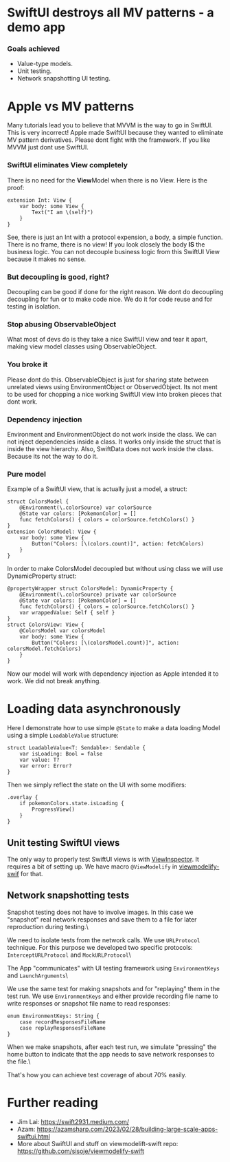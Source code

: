 # SwiftUI destroys all MV patterns - a demo app

### Goals achieved
- Value-type models.
- Unit testing.
- Network snapshotting UI testing.

# Apple vs MV patterns

Many tutorials lead you to believe that MVVM is the way to go in SwiftUI. This is very incorrect! Apple made SwiftUI because they wanted to eliminate MV pattern derivatives. Please dont fight with the framework. If you like MVVM just dont use SwiftUI.

### SwiftUI eliminates View completely

There is no need for the **View**Model when there is no View. Here is the proof: 

```
extension Int: View {
    var body: some View {
        Text("I am \(self)")
    }
}
```
See, there is just an Int with a protocol expension, a body, a simple function. There is no frame, there is no view! If you look closely the body **IS** the business logic. You can not decouple business logic from this SwiftUI View because it makes no sense.

### But decoupling is good, right?

Decoupling can be good if done for the right reason. We dont do decoupling decoupling for fun or to make code nice. We do it for code reuse and for testing in isolation.

### Stop abusing ObservableObject

What most of devs do is they take a nice SwiftUI view and tear it apart, making view model classes using ObservableObject.

### You broke it

Please dont do this. ObservableObject is just for sharing state between unrelated views using EnvironmentObject or ObservedObject. Its not ment to be used for chopping a nice working SwiftUI view into broken pieces that dont work.

### Dependency injection

Environment and EnvironmentObject do not work inside the class. We can not inject dependencies inside a class. It works only inside the struct that is inside the view hierarchy. Also, SwiftData does not work inside the class. Because its not the way to do it.

### Pure model

Example of a SwiftUI view, that is actually just a model, a struct:
```
struct ColorsModel {
    @Environment(\.colorSource) var colorSource
    @State var colors: [PokemonColor] = []
    func fetchColors() { colors = colorSource.fetchColors() }
}
extension ColorsModel: View {
    var body: some View {
        Button("Colors: [\(colors.count)]", action: fetchColors)
    }
}
```

In order to make ColorsModel decoupled but without using class we will use DynamicProperty struct:
```
@propertyWrapper struct ColorsModel: DynamicProperty {
    @Environment(\.colorSource) private var colorSource
    @State var colors: [PokemonColor] = []
    func fetchColors() { colors = colorSource.fetchColors() }
    var wrappedValue: Self { self }
}
struct ColorsView: View {
    @ColorsModel var colorsModel
    var body: some View {
        Button("Colors: [\(colorsModel.count)]", action: colorsModel.fetchColors)
    }
}
```

Now our model will work with dependency injection as Apple intended it to work. We did not break anything.

# Loading data asynchronously

Here I demonstrate how to use simple `@State` to make a data loading Model using a simple `LoadableValue` structure:
```
struct LoadableValue<T: Sendable>: Sendable {
    var isLoading: Bool = false
    var value: T?
    var error: Error?
}
```

Then we simply reflect the state on the UI with some modifiers:
```
.overlay {
    if pokemonColors.state.isLoading {
        ProgressView()
    }
}
```

## Unit testing SwiftUI views

The only way to properly test SwiftUI views is with [ViewInspector](https://github.com/nalexn/ViewInspector). It requires a bit of setting up. We have macro `@ViewModelify` in [viewmodelify-swif](https://github.com/sisoje/viewmodelify-swift) for that.

## Network snapshotting tests

Snapshot testing does not have to involve images. In this case we "snapshot" real network responses and save them to a file for later reproduction during testing.\\

We need to isolate tests from the network calls. We use `URLProtocol` technique. For this purpose we developed two specific protocols: `InterceptURLProtocol` and `MockURLProtocol`\\

The App "communicates" with UI testing framework using `EnvironmentKeys` and `LaunchArguments`\\

We use the same test for making snapshots and for "replaying" them in the test run. We use `EnvironmentKeys` and either provide recording file name to write responses or snapshot file name to read responses:
```
enum EnvironmentKeys: String {
    case recordResponsesFileName
    case replayResponsesFileName
}
```

When we make snapshots, after each test run, we simulate "pressing" the home button to indicate that the app needs to save network responses to the file.\\

That's how you can achieve test coverage of about 70% easily.

# Further reading

- Jim Lai: https://swift2931.medium.com/
- Azam: https://azamsharp.com/2023/02/28/building-large-scale-apps-swiftui.html
- More about SwiftUI and stuff on viewmodelift-swift repo: https://github.com/sisoje/viewmodelify-swift
